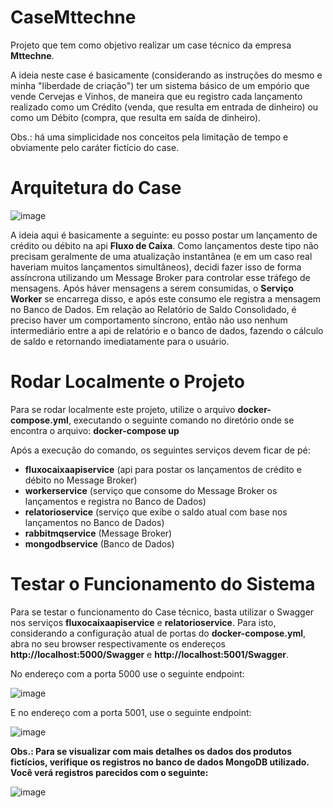 # CaseMttechne
Projeto que tem como objetivo realizar um case técnico da empresa **Mttechne**. 

A ideia neste case é basicamente (considerando as instruções do mesmo e minha "liberdade de criação") ter um sistema básico de um empório que vende Cervejas e Vinhos, de maneira que eu registro cada lançamento realizado como um Crédito (venda, que resulta em entrada de dinheiro) ou como um Débito (compra, que resulta em saída de dinheiro).

Obs.: há uma simplicidade nos conceitos pela limitação de tempo e obviamente pelo caráter fictício do case. 


# Arquitetura do Case
![image](https://github.com/IgorCavalcantiCianniPrado/CaseMttechne/assets/86272097/fa2e5b41-3634-409c-b825-7d152d146199)

A ideia aqui é basicamente a seguinte: eu posso postar um lançamento de crédito ou débito na api **Fluxo de Caixa**. Como lançamentos deste tipo não precisam geralmente de uma atualização instantânea (e em um caso real haveriam muitos lançamentos simultâneos), decidi fazer isso de forma assíncrona utilizando um Message Broker para controlar esse tráfego de mensagens. Após háver mensagens a serem consumidas, o **Serviço Worker** se encarrega disso, e após este consumo ele registra a mensagem no Banco de Dados. Em relação ao Relatório de Saldo Consolidado, é preciso haver um comportamento síncrono, então não uso nenhum intermediário entre a api de relatório e o banco de dados, fazendo o cálculo de saldo e retornando imediatamente para o usuário. 

# Rodar Localmente o Projeto
Para se rodar localmente este projeto, utilize o arquivo **docker-compose.yml**, executando o seguinte comando no diretório onde se encontra o arquivo:
**docker-compose up**

Após a execução do comando, os seguintes serviços devem ficar de pé:
- **fluxocaixaapiservice** (api para postar os lançamentos de crédito e débito no Message Broker)
- **workerservice** (serviço que consome do Message Broker os lançamentos e registra no Banco de Dados)
- **relatorioservice** (serviço que exibe o saldo atual com base nos lançamentos no Banco de Dados)
- **rabbitmqservice** (Message Broker)
- **mongodbservice** (Banco de Dados)


# Testar o Funcionamento do Sistema
Para se testar o funcionamento do Case técnico, basta utilizar o Swagger nos serviços **fluxocaixaapiservice** e **relatorioservice**. Para isto, considerando a configuração atual de portas do **docker-compose.yml**, abra no seu browser respectivamente os endereços **http://localhost:5000/Swagger** e **http://localhost:5001/Swagger**. 

No endereço com a porta 5000 use o seguinte endpoint:

![image](https://github.com/IgorCavalcantiCianniPrado/CaseMttechne/assets/86272097/60c4e9f2-9d36-4e44-8496-c460f52dd37e)

E no endereço com a porta 5001, use o seguinte endpoint:

![image](https://github.com/IgorCavalcantiCianniPrado/CaseMttechne/assets/86272097/e0e69a65-695a-4ce1-97ce-f2dcb974f854)

**Obs.: Para se visualizar com mais detalhes os dados dos produtos fictícios, verifique os registros no banco de dados MongoDB utilizado. Você verá registros parecidos com o seguinte:**

![image](https://github.com/IgorCavalcantiCianniPrado/CaseMttechne/assets/86272097/0efa1079-8c04-49b0-848c-c8d293ecb686)
